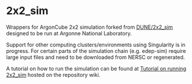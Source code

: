 # 2x2_sim
Wrappers for ArgonCube 2x2 simulation forked from [DUNE/2x2_sim](https://github.com/DUNE/2x2_sim) designed to be run at Argonne National Laboratory.

Support for other computing clusters/environments using Singularity is in progress. For certain parts of the simulation chain (e.g. edep-sim) require large input files and need to be downloaded from NERSC or regenerated.

A tutorial on how to run the simulation can be found at [Tutorial on running 2x2_sim](https://github.com/DUNE/2x2_sim/wiki/Tutorial-on-running-2x2_sim) hosted on the repository wiki.
